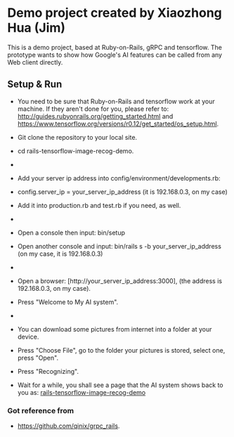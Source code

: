 # Demo project created by Xiaozhong Hua (Jim)
This is a demo project, based at Ruby-on-Rails, gRPC and tensorflow. The prototype wants to show how Google's AI features can be called from any Web client directly.

## Setup & Run

* You need to be sure that Ruby-on-Rails and tensorflow work at your machine. If they aren't done for you, please refer to: http://guides.rubyonrails.org/getting_started.html and https://www.tensorflow.org/versions/r0.12/get_started/os_setup.html.

* Git clone the repository to your local site.

* cd rails-tensorflow-image-recog-demo.
*
* Add your server ip address into config/environment/developments.rb:
* config.server_ip = your_server_ip_address (it is 192.168.0.3, on my case)
* Add it into production.rb and test.rb if you need, as well.
*
* Open a console then input: bin/setup
* Open another console and input: bin/rails s -b your_server_ip_address (on my case, it is 192.168.0.3)
*
* Open a browser: [http://your_server_ip_address:3000], (the address is 192.168.0.3, on my case).
* Press "Welcome to My AI system".
*
* You can download some pictures from internet into a folder at your device.
* Press "Choose File", go to the folder your pictures is stored, select one, press "Open".
* Press "Recognizing".
* Wait for a while, you shall see a page that the AI system shows back to you as: [rails-tensorflow-image-recog-demo](screenshot-2017-07-17.png)

### Got reference from
- https://github.com/qinix/grpc_rails.
